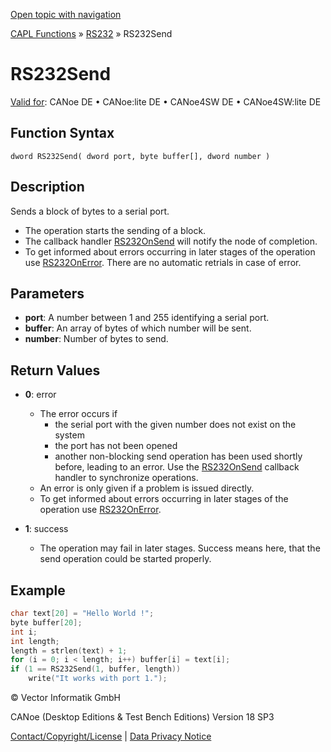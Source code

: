 [Open topic with navigation](../../../../../CANoeDEFamily.htm#Topics/CAPLFunctions/RS232/Functions/CAPLfunctionRS232Send.md)

[CAPL Functions](../../CAPLfunctions.md) » [RS232](../CAPLfunctionsRS232Overview.md) » RS232Send

# RS232Send

[Valid for](../../../Shared/FeatureAvailability.md): CANoe DE • CANoe:lite DE • CANoe4SW DE • CANoe4SW:lite DE

## Function Syntax

```
dword RS232Send( dword port, byte buffer[], dword number )
```

## Description

Sends a block of bytes to a serial port.

- The operation starts the sending of a block.
- The callback handler [RS232OnSend](CAPLfunctionRS232OnSend.md) will notify the node of completion.
- To get informed about errors occurring in later stages of the operation use [RS232OnError](CAPLfunctionRS232OnError.md). There are no automatic retrials in case of error.

## Parameters

- **port**: A number between 1 and 255 identifying a serial port.
- **buffer**: An array of bytes of which number will be sent.
- **number**: Number of bytes to send.

## Return Values

- **0**: error
  - The error occurs if
    - the serial port with the given number does not exist on the system
    - the port has not been opened
    - another non-blocking send operation has been used shortly before, leading to an error. Use the [RS232OnSend](CAPLfunctionRS232OnSend.md) callback handler to synchronize operations.
  - An error is only given if a problem is issued directly.
  - To get informed about errors occurring in later stages of the operation use [RS232OnError](CAPLfunctionRS232OnError.md).

- **1**: success
  - The operation may fail in later stages. Success means here, that the send operation could be started properly.

## Example

```c
char text[20] = "Hello World !";
byte buffer[20];
int i;
int length;
length = strlen(text) + 1;
for (i = 0; i < length; i++) buffer[i] = text[i];
if (1 == RS232Send(1, buffer, length))
    write("It works with port 1.");
```

© Vector Informatik GmbH

CANoe (Desktop Editions & Test Bench Editions) Version 18 SP3

[Contact/Copyright/License](../../../Shared/ContactCopyrightLicense.md) | [Data Privacy Notice](https://www.vector.com/int/en/company/get-info/privacy-policy/)
